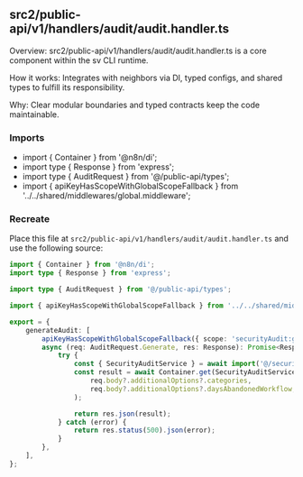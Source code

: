 ## src2/public-api/v1/handlers/audit/audit.handler.ts

Overview: src2/public-api/v1/handlers/audit/audit.handler.ts is a core component within the sv CLI runtime.

How it works: Integrates with neighbors via DI, typed configs, and shared types to fulfill its responsibility.

Why: Clear modular boundaries and typed contracts keep the code maintainable.

### Imports

- import { Container } from '@n8n/di';
- import type { Response } from 'express';
- import type { AuditRequest } from '@/public-api/types';
- import { apiKeyHasScopeWithGlobalScopeFallback } from '../../shared/middlewares/global.middleware';

### Recreate

Place this file at `src2/public-api/v1/handlers/audit/audit.handler.ts` and use the following source:

```ts
import { Container } from '@n8n/di';
import type { Response } from 'express';

import type { AuditRequest } from '@/public-api/types';

import { apiKeyHasScopeWithGlobalScopeFallback } from '../../shared/middlewares/global.middleware';

export = {
	generateAudit: [
		apiKeyHasScopeWithGlobalScopeFallback({ scope: 'securityAudit:generate' }),
		async (req: AuditRequest.Generate, res: Response): Promise<Response> => {
			try {
				const { SecurityAuditService } = await import('@/security-audit/security-audit.service');
				const result = await Container.get(SecurityAuditService).run(
					req.body?.additionalOptions?.categories,
					req.body?.additionalOptions?.daysAbandonedWorkflow,
				);

				return res.json(result);
			} catch (error) {
				return res.status(500).json(error);
			}
		},
	],
};

```
